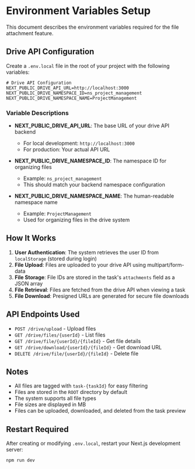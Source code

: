 # Environment Variables Setup

This document describes the environment variables required for the file attachment feature.

## Drive API Configuration

Create a `.env.local` file in the root of your project with the following variables:

```env
# Drive API Configuration
NEXT_PUBLIC_DRIVE_API_URL=http://localhost:3000
NEXT_PUBLIC_DRIVE_NAMESPACE_ID=ns_project_management
NEXT_PUBLIC_DRIVE_NAMESPACE_NAME=ProjectManagement
```

### Variable Descriptions

- **NEXT_PUBLIC_DRIVE_API_URL**: The base URL of your drive API backend
  - For local development: `http://localhost:3000`
  - For production: Your actual API URL

- **NEXT_PUBLIC_DRIVE_NAMESPACE_ID**: The namespace ID for organizing files
  - Example: `ns_project_management`
  - This should match your backend namespace configuration

- **NEXT_PUBLIC_DRIVE_NAMESPACE_NAME**: The human-readable namespace name
  - Example: `ProjectManagement`
  - Used for organizing files in the drive system

## How It Works

1. **User Authentication**: The system retrieves the user ID from `localStorage` (stored during login)
2. **File Upload**: Files are uploaded to your drive API using multipart/form-data
3. **File Storage**: File IDs are stored in the task's `attachments` field as a JSON array
4. **File Retrieval**: Files are fetched from the drive API when viewing a task
5. **File Download**: Presigned URLs are generated for secure file downloads

## API Endpoints Used

- `POST /drive/upload` - Upload files
- `GET /drive/files/{userId}` - List files
- `GET /drive/file/{userId}/{fileId}` - Get file details
- `GET /drive/download/{userId}/{fileId}` - Get download URL
- `DELETE /drive/file/{userId}/{fileId}` - Delete file

## Notes

- All files are tagged with `task-{taskId}` for easy filtering
- Files are stored in the `ROOT` directory by default
- The system supports all file types
- File sizes are displayed in MB
- Files can be uploaded, downloaded, and deleted from the task preview

## Restart Required

After creating or modifying `.env.local`, restart your Next.js development server:

```bash
npm run dev
```

